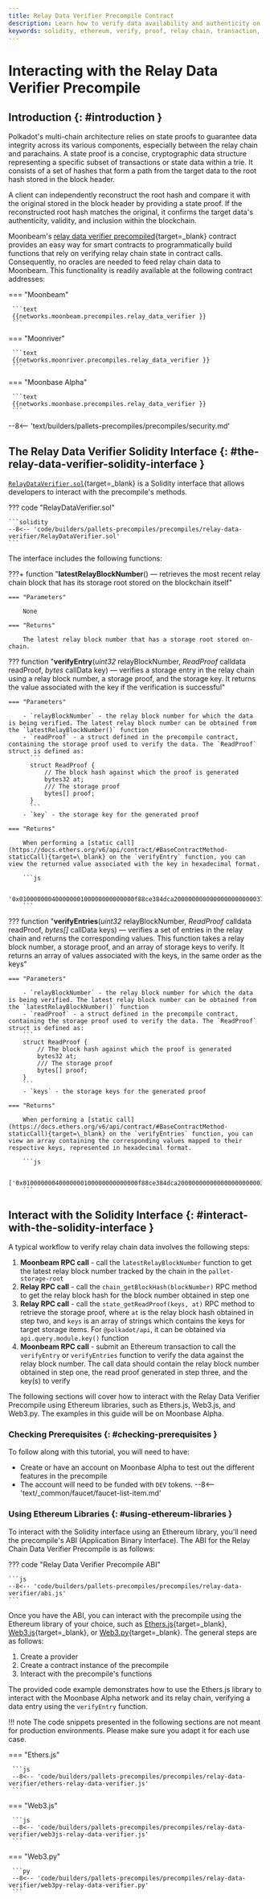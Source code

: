 ```yaml
---
title: Relay Data Verifier Precompile Contract
description: Learn how to verify data availability and authenticity on the relay chain via a Solidity interface with Moonbeam's Relay Data Verifier Precompile contract.
keywords: solidity, ethereum, verify, proof, relay chain, transaction, moonbeam, precompiled, contracts
---
```


# Interacting with the Relay Data Verifier Precompile

## Introduction {: #introduction }

Polkadot's multi-chain architecture relies on state proofs to guarantee data integrity across its various components, especially between the relay chain and parachains. A state proof is a concise, cryptographic data structure representing a specific subset of transactions or state data within a trie. It consists of a set of hashes that form a path from the target data to the root hash stored in the block header.

A client can independently reconstruct the root hash and compare it with the original stored in the block header by providing a state proof. If the reconstructed root hash matches the original, it confirms the target data's authenticity, validity, and inclusion within the blockchain.

Moonbeam's [relay data verifier precompiled](https://github.com/moonbeam-foundation/moonbeam/blob/master/precompiles/relay-data-verifier/RelayDataVerifier.sol){target=\_blank} contract provides an easy way for smart contracts to programmatically build functions that rely on verifying relay chain state in contract calls. Consequently, no oracles are needed to feed relay chain data to Moonbeam. This functionality is readily available at the following contract addresses:

=== "Moonbeam"

     ```text
     {{networks.moonbeam.precompiles.relay_data_verifier }}
     ```

=== "Moonriver"

     ```text
     {{networks.moonriver.precompiles.relay_data_verifier }}
     ```

=== "Moonbase Alpha"

     ```text
     {{networks.moonbase.precompiles.relay_data_verifier }}
     ```

--8<-- 'text/builders/pallets-precompiles/precompiles/security.md'

## The Relay Data Verifier Solidity Interface {: #the-relay-data-verifier-solidity-interface }

[`RelayDataVerifier.sol`](https://github.com/moonbeam-foundation/moonbeam/blob/master/precompiles/relay-data-verifier/RelayDataVerifier.sol){target=\_blank} is a Solidity interface that allows developers to interact with the precompile's methods.

??? code "RelayDataVerifier.sol"

    ```solidity
    --8<-- 'code/builders/pallets-precompiles/precompiles/relay-data-verifier/RelayDataVerifier.sol'
    ```

The interface includes the following functions:

???+ function "**latestRelayBlockNumber**() — retrieves the most recent relay chain block that has its storage root stored on the blockchain itself"

    === "Parameters"

        None

    === "Returns"

        The latest relay block number that has a storage root stored on-chain.

??? function "**verifyEntry**(_uint32_ relayBlockNumber, _ReadProof_ calldata readProof, _bytes_ callData key) — verifies a storage entry in the relay chain using a relay block number, a storage proof, and the storage key. It returns the value associated with the key if the verification is successful"

    === "Parameters"

        - `relayBlockNumber` - the relay block number for which the data is being verified. The latest relay block number can be obtained from the `latestRelayBlockNumber()` function
        - `readProof` - a struct defined in the precompile contract, containing the storage proof used to verify the data. The `ReadProof` struct is defined as:
          ```
          struct ReadProof {
              // The block hash against which the proof is generated
              bytes32 at;
              /// The storage proof
              bytes[] proof;
          }
          ```
        - `key` - the storage key for the generated proof
    
    === "Returns"

        When performing a [static call](https://docs.ethers.org/v6/api/contract/#BaseContractMethod-staticCall){target=\_blank} on the `verifyEntry` function, you can view the returned value associated with the key in hexadecimal format.

        ```js
         
        '0x01000000040000000100000000000000f88ce384dca20000000000000000000000370589030a0000000000000000000000203d88792d0000000000000000000000000000000000000000000000000080'
        ```

??? function "**verifyEntries**(_uint32_ relayBlockNumber, _ReadProof_ calldata readProof, _bytes[]_ callData keys) — verifies a set of entries in the relay chain and returns the corresponding values. This function takes a relay block number, a storage proof, and an array of storage keys to verify. It returns an array of values associated with the keys, in the same order as the keys"

    === "Parameters"

        - `relayBlockNumber` - the relay block number for which the data is being verified. The latest relay block number can be obtained from the `latestRelayBlockNumber()` function
        - `readProof` - a struct defined in the precompile contract, containing the storage proof used to verify the data. The `ReadProof` struct is defined as:
        ```
        struct ReadProof {
            // The block hash against which the proof is generated
            bytes32 at;
            /// The storage proof
            bytes[] proof;
        }
        ```
        - `keys` - the storage keys for the generated proof

    === "Returns"

        When performing a [static call](https://docs.ethers.org/v6/api/contract/#BaseContractMethod-staticCall){target=\_blank} on the `verifyEntries` function, you can view an array containing the corresponding values mapped to their respective keys, represented in hexadecimal format.

        ```js
         
        ['0x01000000040000000100000000000000f88ce384dca20000000000000000000000370589030a0000000000000000000000203d88792d0000000000000000000000000000000000000000000000000080']
        ```

## Interact with the Solidity Interface {: #interact-with-the-solidity-interface }

A typical workflow to verify relay chain data involves the following steps:

1. **Moonbeam RPC call** - call the `latestRelayBlockNumber` function to get the latest relay block number tracked by the chain in the `pallet-storage-root`
2. **Relay RPC call** - call the `chain_getBlockHash(blockNumber)` RPC method to get the relay block hash for the block number obtained in step one
3. **Relay RPC call** - call the `state_getReadProof(keys, at)` RPC method to retrieve the storage proof, where `at` is the relay block hash obtained in step two, and `keys` is an array of strings which contains the keys for target storage items. For `@polkadot/api`, it can be obtained via `api.query.module.key()` function
4. **Moonbeam RPC call** - submit an Ethereum transaction to call the `verifyEntry` or `verifyEntries` function to verify the data against the relay block number. The call data should contain the relay block number obtained in step one, the read proof generated in step three, and the key(s) to verify

The following sections will cover how to interact with the Relay Data Verifier Precompile using Ethereum libraries, such as Ethers.js, Web3.js, and Web3.py. The examples in this guide will be on Moonbase Alpha.

### Checking Prerequisites {: #checking-prerequisites }

To follow along with this tutorial, you will need to have:

- Create or have an account on Moonbase Alpha to test out the different features in the precompile
- The account will need to be funded with `DEV` tokens. 
 --8<-- 'text/_common/faucet/faucet-list-item.md'

### Using Ethereum Libraries {: #using-ethereum-libraries }

To interact with the Solidity interface using an Ethereum library, you'll need the precompile's ABI (Application Binary Interface). The ABI for the Relay Chain Data Verifier Precompile is as follows:

??? code "Relay Data Verifier Precompile ABI"

    ```js
    --8<-- 'code/builders/pallets-precompiles/precompiles/relay-data-verifier/abi.js'
    ```

Once you have the ABI, you can interact with the precompile using the Ethereum library of your choice, such as [Ethers.js](/builders/build/eth-api/libraries/ethersjs/){target=\_blank}, [Web3.js](/builders/build/eth-api/libraries/web3js){target=\_blank}, or [Web3.py](/builders/build/eth-api/libraries/web3py){target=\_blank}. The general steps are as follows:

1. Create a provider
2. Create a contract instance of the precompile
3. Interact with the precompile's functions

The provided code example demonstrates how to use the Ethers.js library to interact with the Moonbase Alpha network and its relay chain, verifying a data entry using the `verifyEntry` function.

!!! note
     The code snippets presented in the following sections are not meant for production environments. Please make sure you adapt it for each use case.

=== "Ethers.js"

     ```js
     --8<-- 'code/builders/pallets-precompiles/precompiles/relay-data-verifier/ethers-relay-data-verifier.js'
     ```

=== "Web3.js"

     ```js
     --8<-- 'code/builders/pallets-precompiles/precompiles/relay-data-verifier/web3js-relay-data-verifier.js'
     ```

=== "Web3.py"

     ```py
     --8<-- 'code/builders/pallets-precompiles/precompiles/relay-data-verifier/web3py-relay-data-verifier.py'
     ```
